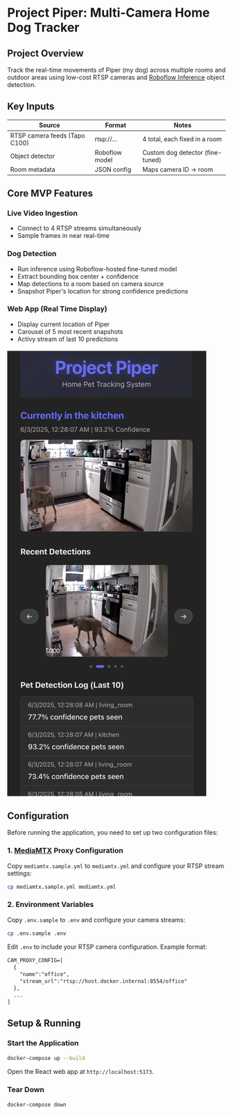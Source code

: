 # Project Piper: Multi-Camera Home Dog Tracker

## Project Overview

Track the real-time movements of Piper (my dog) across multiple rooms and outdoor areas using low-cost RTSP cameras and [Roboflow Inference](https://inference.roboflow.com/) object detection.

## Key Inputs

| Source | Format | Notes |
|--------|--------|-------|
| RTSP camera feeds (Tapo C100) | rtsp://... | 4 total, each fixed in a room |
| Object detector | Roboflow model | Custom dog detector (fine-tuned) |
| Room metadata | JSON config | Maps camera ID → room |

## Core MVP Features

### Live Video Ingestion
- Connect to 4 RTSP streams simultaneously
- Sample frames in near real-time

### Dog Detection
- Run inference using Roboflow-hosted fine-tuned model
- Extract bounding box center + confidence
- Map detections to a room based on camera source
- Snapshot Piper's location for strong confidence predictions

### Web App (Real Time Display)
- Display current location of Piper
- Carousel of 5 most recent snapshots
- Activy stream of last 10 predictions

####
![Demo](assets/demo.png)

## Configuration

Before running the application, you need to set up two configuration files:

### 1. [MediaMTX](https://github.com/bluenviron/mediamtx) Proxy Configuration
Copy `mediamtx.sample.yml` to `mediamtx.yml` and configure your RTSP stream settings:
```bash
cp mediamtx.sample.yml mediamtx.yml
```

### 2. Environment Variables
Copy `.env.sample` to `.env` and configure your camera streams:
```bash
cp .env.sample .env
```
Edit `.env` to include your RTSP camera configuration. Example format:
```
CAM_PROXY_CONFIG=[
  {
    "name":"office",
    "stream_url":"rtsp://host.docker.internal:8554/office"
  },
  ...
]
```

## Setup & Running

### Start the Application
```bash
docker-compose up --build
```
Open the React web app at `http://localhost:5173`.

### Tear Down
```bash
docker-compose down
```